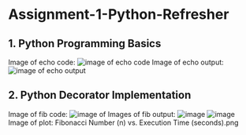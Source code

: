 # Assignment-1-Python-Refresher

## 1. Python Programming Basics
Image of echo code:
![image of echo code](https://github.com/user-attachments/assets/3b4e59bd-ddaf-4e55-aa4f-03ad87ddc4af)
Image of echo output:
![image of echo output](https://github.com/user-attachments/assets/b5eedee7-f846-4d7e-97f8-72173fa002d5)

## 2. Python Decorator Implementation
Image of fib code:
![image of ](https://github.com/user-attachments/assets/7d087bd1-0494-4845-b338-b0a2de3c928a)
Images of fib output:
![image](https://github.com/user-attachments/assets/10ba39a1-8893-46f6-85dd-205c939ec915)
![image](https://github.com/user-attachments/assets/daaa87b3-c68d-4599-ae13-3f96bd80fa92)
Image of plot:
Fibonacci Number (n) vs. Execution Time (seconds).png



